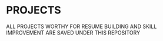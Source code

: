 # PROJECTS
ALL PROJECTS WORTHY FOR RESUME BUILDING AND SKILL IMPROVEMENT 
ARE SAVED UNDER THIS REPOSITORY
